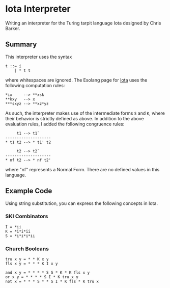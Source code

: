 # Iota Interpreter

Writing an interpreter for the Turing tarpit language Iota designed by Chris Barker.

## Summary

This interpreter uses the syntax

```
t ::= i
    | * t t
```

where whitespaces are ignored. The Esolang page for [Iota](https://esolangs.org/wiki/Iota) uses the following computation rules:

```
*ix     --> **xsk
**kxy   --> x
***sxyz --> **xz*yz
```

As such, the interpreter makes use of the intermediate forms `S` and `K`, where their behavior is strictly defined as above.
In addition to the above evaluation rules, I added the following congruence rules:

```
     t1 --> t1`
--------------------
* t1 t2 --> * t1' t2

     t2 --> t2`
--------------------
* nf t2 --> * nf t2'
```

where "nf" represents a Normal Form. There are no defined values in this language.

## Example Code

Using string substitution, you can express the following concepts in Iota.

### SKI Combinators

```
I = *ii
K = *i*i*ii
S = *i*i*i*ii
```

### Church Booleans
```
tru x y = * * K x y
fls x y = * * * K I x y

and x y = * * * * S S * K * K fls x y
or x y = * * * * S I * K tru x y
not x = * * * S * * S I * K fls * K tru x
```
